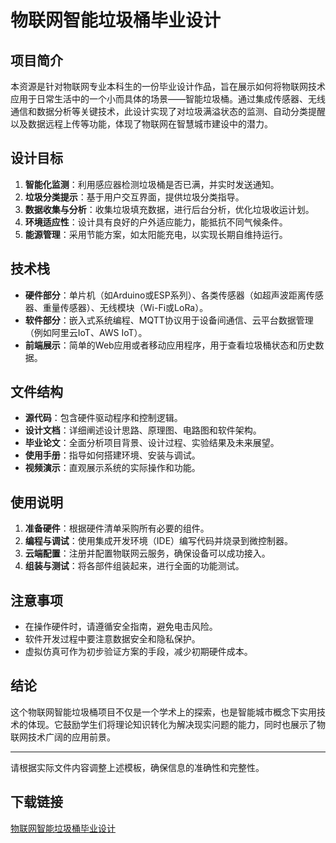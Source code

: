 # 物联网智能垃圾桶毕业设计

## 项目简介

本资源是针对物联网专业本科生的一份毕业设计作品，旨在展示如何将物联网技术应用于日常生活中的一个小而具体的场景——智能垃圾桶。通过集成传感器、无线通信和数据分析等关键技术，此设计实现了对垃圾满溢状态的监测、自动分类提醒以及数据远程上传等功能，体现了物联网在智慧城市建设中的潜力。

## 设计目标

1. **智能化监测**：利用感应器检测垃圾桶是否已满，并实时发送通知。
2. **垃圾分类提示**：基于用户交互界面，提供垃圾分类指导。
3. **数据收集与分析**：收集垃圾填充数据，进行后台分析，优化垃圾收运计划。
4. **环境适应性**：设计具有良好的户外适应能力，能抵抗不同气候条件。
5. **能源管理**：采用节能方案，如太阳能充电，以实现长期自维持运行。

## 技术栈

- **硬件部分**：单片机（如Arduino或ESP系列）、各类传感器（如超声波距离传感器、重量传感器）、无线模块（Wi-Fi或LoRa）。
- **软件部分**：嵌入式系统编程、MQTT协议用于设备间通信、云平台数据管理（例如阿里云IoT、AWS IoT）。
- **前端展示**：简单的Web应用或者移动应用程序，用于查看垃圾桶状态和历史数据。

## 文件结构

- **源代码**：包含硬件驱动程序和控制逻辑。
- **设计文档**：详细阐述设计思路、原理图、电路图和软件架构。
- **毕业论文**：全面分析项目背景、设计过程、实验结果及未来展望。
- **使用手册**：指导如何搭建环境、安装与调试。
- **视频演示**：直观展示系统的实际操作和功能。

## 使用说明

1. **准备硬件**：根据硬件清单采购所有必要的组件。
2. **编程与调试**：使用集成开发环境（IDE）编写代码并烧录到微控制器。
3. **云端配置**：注册并配置物联网云服务，确保设备可以成功接入。
4. **组装与测试**：将各部件组装起来，进行全面的功能测试。

## 注意事项

- 在操作硬件时，请遵循安全指南，避免电击风险。
- 软件开发过程中要注意数据安全和隐私保护。
- 虚拟仿真可作为初步验证方案的手段，减少初期硬件成本。

## 结论

这个物联网智能垃圾桶项目不仅是一个学术上的探索，也是智能城市概念下实用技术的体现。它鼓励学生们将理论知识转化为解决现实问题的能力，同时也展示了物联网技术广阔的应用前景。

---

请根据实际文件内容调整上述模板，确保信息的准确性和完整性。

## 下载链接

[物联网智能垃圾桶毕业设计](https://pan.quark.cn/s/11eeec136047)